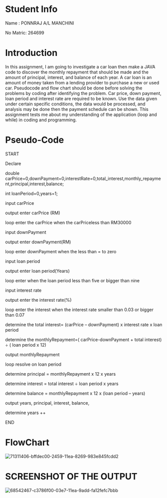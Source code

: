 # Student Info

Name : PONNRAJ A/L MANCHINI

No Matric: 264699

# Introduction

In this assignment, I am going to investigate a car loan then make a JAVA code to discover the monthly repayment that should be made and the amount of principal, interest, and balance of each year. A car loan is an amount of money taken from a lending provider to purchase a new or used car. Pseudocode and flow chart should be done before solving the problems by coding after identifying the problem. Car price, down payment, loan period and interest rate are required to be known. Use the data given under certain specific conditions, the data would be processed, and analysis may be done then the payment schedule can be shown. This assignment tests me about my understanding of the application (loop and while) in coding and programming.

# Pseudo-Code

START

Declare

double carPrice=0,downPayment=0,interestRate=0,total_interest,monthly_repayment,principal,interest,balance;

int loanPeriod=0,years=1;

input carPrice

output enter carPrice (RM)

loop enter the carPrice when the carPriceless than RM30000

input downPayment

output enter downPayment(RM)

loop enter downPayment when the less than = to zero

input loan period

output enter loan period(Years)

loop enter when the loan period less than five or bigger than nine

input interest rate

output enter the interest rate(%)

loop enter the interest when the interest rate smaller than 0.03 or bigger than 0.07

determine the total interest= (carPrice – downPayment) x interest rate x loan period

determine the monthlyRepayment=( carPrice-downPayment + total interest) ÷ ( loan period x 12)

output monthlyRepayment

loop resolve on loan period

determine principal = monthlyRepayment x 12 x years
	
determine interest = total interest ÷ loan period x years
	
determine balance = monthlyRepayment x 12 x (loan period – years)

output years, principal, interest, balance,

determine years ++

END

# FlowChart
 ![71311406-bffdec00-2459-11ea-8269-983e845fcdd2](https://user-images.githubusercontent.com/59041081/71770313-2577cf80-2f66-11ea-8dc2-cb1916248f67.png)

# SCREENSHOT OF THE OUTPUT
![68542467-c3786f00-03e7-11ea-9add-fa12fefc7bbb](https://user-images.githubusercontent.com/59041081/71770332-5ce67c00-2f66-11ea-8236-36b9d7226199.png)
